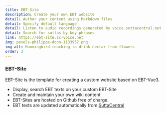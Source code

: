 ```yaml
---
title: EBT-Site
description: Create your own EBT website
detail: Author your content using Markdown files
detail: Specify default language
detail: Listen to audio recordings generated by voice.suttacentral.net
detail: Search for suttas by key phrases
link: https://ebt-site.sc-voice.net
img: pexels-philippe-donn-1133957.png
img-alt: Hummingbird reaching to drink nectar from flowers
order: 3
---
```


### EBT-Site

EBT-Site is the template for creating a custom website based on EBT-Vue3.

* Display, search EBT texts on your custom EBT-Site
* Create and maintain your own wiki content
* EBT-Sites are hosted on Github free of charge.
* EBT texts are updated automatically from [SuttaCentral](https://suttacentral.net)

